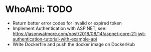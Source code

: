 # WhoAmi: TODO

- Return better error codes for invalid or expired token
- Implement Authentication with ASP.NET, see:
   https://jasonwatmore.com/post/2018/08/14/aspnet-core-21-jwt-authentication-tutorial-with-example-api
- Write Dockerfile and push the docker image on DockerHub

